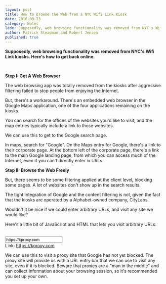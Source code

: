 ```yaml
---
layout: post
title: How to Browse the Web from a NYC Wifi Link Kiosk
date: 2016-09-23
category: Notes
lede: Supposedly, web browsing functionality was removed from NYC's Wifi Link kiosks.  Here's how to get back online.
author: Patrick Steadman and Robert Jensen
published: true
---
```


__Supposedly, web browsing functionality was removed from NYC's
Wifi Link kiosks.  Here's how to get back online.__

<br>

__Step I: Get A Web Browser__

The web browsing app was totally removed from the kiosks after
aggressive filtering failed to stop people from enjoying the Internet.

But, there's a workaround.   There's an embedded web browser in the Google Maps
application, one of the four applications remaining on the kiosks.

You can search for the offices of the websites you'd like to visit, and the map
entries typically include a link to those websites.

We can use this to get to the Google search page.

In maps, search for "Google".  On the Maps entry for Google, there's a link to
their corporate page.  At the bottom left of the corporate page, there's a link
to the main Google landing page, from which you can access much of the Internet,
even if you can't directly enter in URLs.

__Step II: Browse the Web Freely__

But, there seems to be some filtering applied at the client level, blocking some
pages.  A lot of websites don't show up in the search results.

The tight integration of Google and the content filtering is not, given the fact
that the kiosks are operated by a Alphabet-owned company, CityLabs.

Wouldn't it be nice if we could enter arbitrary URLs, and visit any site we
would like?

Here's a little bit of JavaScript and HTML that lets you visit arbitrary URLs:

<br>

<script>
document.addEventListener('DOMContentLoaded', function (e) {
  document.getElementById('url').addEventListener('input', function (e) {
    document.getElementById('link').href = document.getElementById('url').value;
    document.getElementById('link').innerHTML = document.getElementById('url').value;
  });
});
</script>


<input id="url" type="text" value="https://kproxy.com" />
<br>
Link: <a id="link" href="https://kproxy.com">https://kproxy.com</a>

<br>

We can use this to visit a proxy site that Google has not yet blocked.  The
proxy site will provide us with a URL entry bar that we can use to visit any
site, even if it is blocked.  Beware that proxies are a "man in the middle" and
can collect information about your browsing session, so it's recommended you set up your
own.
